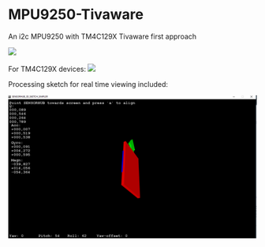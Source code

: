 # MPU9250-Tivaware
An i2c MPU9250 with TM4C129X Tivaware first approach

<img src="http://des.igogo.es/uploads/2015/201509/heditor/201509231442478751.jpg" width="400">

For TM4C129X devices:
<img src="http://img.scoop.it/RPZqyxx5fo5M8a1jFesdi4XXXL4j3HpexhjNOf_P3YmryPKwJ94QGRtDb3Sbc6KY" width="400">

Processing sketch for real time viewing included:

![ScreenShot](https://github.com/PAk-CatchFire/MPU9250-Tivaware/blob/master/MPU9250.PNG)



